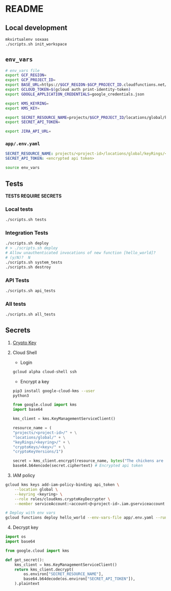 # README

## Local development

```sh
mkvirtualenv soxaas
./scripts.sh init_workspace
```

## `env_vars`

```bash
# env_vars file
export GCF_REGION=
export GCP_PROJECT_ID=
export BASE_URL=https://$GCF_REGION-$GCP_PROJECT_ID.cloudfunctions.net/
export GCLOUD_TOKEN=$(gcloud auth print-identity-token)
export GOOGLE_APPLICATION_CREDENTIALS=google_credentials.json

export KMS_KEYRING=
export KMS_KEY=

export SECRET_RESOURCE_NAME=projects/$GCP_PROJECT_ID/locations/global/keyRings/$KMS_KEYRING/cryptoKeys/$KMS_KEY
export SECRET_API_TOKEN=

export JIRA_API_URL=
```

### `app/.env.yaml`
```yaml
SECRET_RESOURCE_NAME: projects/<project-id>/locations/global/keyRings/<keyring>/cryptoKeys/<key>
SECRET_API_TOKEN: <encrypted api token>
```


```sh
source env_vars
```

## Tests

**TESTS REQUIRE SECRETS**

### Local tests

```sh
./scripts.sh tests
```

### Integration Tests

```sh
./scripts.sh deploy
# > ./scripts.sh deploy
# Allow unauthenticated invocations of new function [hello_world]?
# (y/N)?  N
./scripts.sh system_tests
./scripts.sh destroy
```

### API Tests
```sh
./scripts.sh api_tests
```

### All tests
```sh
./scripts.sh all_tests
```

## Secrets

1. [Crypto Key](https://console.cloud.google.com/security/kms)

2. Cloud Shell
    * Login
    ```sh
    gcloud alpha cloud-shell ssh
    ```
    * Encrypt a key
    ```sh
    pip3 install google-cloud-kms --user
    python3
    ```

    ```python
    from google.cloud import kms
    import base64

    kms_client = kms.KeyManagementServiceClient()

    resource_name = (
    "projects/<project-id>/" + \
    "locations/global/" + \
    "keyRings/<keyring>/" + \
    "cryptoKeys/<key>/" + \
    "cryptoKeyVersions/1")

    secret = kms_client.encrypt(resource_name, bytes("The chickens are in the hayloft.", "ascii"))
    base64.b64encode(secret.ciphertext) # Encrypted api token
    ```

3. IAM policy
```sh
gcloud kms keys add-iam-policy-binding api_token \
    --location global \
    --keyring <keyring> \
    --role roles/cloudkms.cryptoKeyDecrypter \
    --member serviceAccount:<account>@<project-id>.iam.gserviceaccount.com

# Deploy with env vars
gcloud functions deploy hello_world --env-vars-file app/.env.yaml --runtime python37 --trigger-http --source app/
```

4. Decrypt key
```python
import os
import base64

from google.cloud import kms

def get_secret():
    kms_client = kms.KeyManagementServiceClient()
    return kms_client.decrypt(
        os.environ["SECRET_RESOURCE_NAME"],
        base64.b64decode(os.environ["SECRET_API_TOKEN"]),
    ).plaintext
```